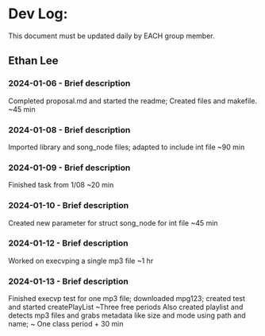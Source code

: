 # Dev Log:

This document must be updated daily by EACH group member.

## Ethan Lee

### 2024-01-06 - Brief description
Completed proposal.md and started the readme; Created files and makefile. ~45 min

### 2024-01-08 - Brief description
Imported library and song_node files; adapted to include int file ~90 min

### 2024-01-09 - Brief description
Finished task from 1/08 ~20 min

### 2024-01-10 - Brief description
Created new parameter for struct song_node for int file ~45 min
### 2024-01-12 - Brief description
Worked on execvping a single mp3 file ~1 hr
### 2024-01-13 - Brief description
Finished execvp test for one mp3 file; downloaded mpg123; created test and started createPlayList ~Three free periods
Also created playlist and detects mp3 files and grabs metadata like size and mode using path and name; ~ One class period + 30 min 